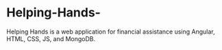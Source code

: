 # Helping-Hands-
Helping Hands is a web application for financial assistance using Angular, HTML, CSS, JS, and MongoDB.



